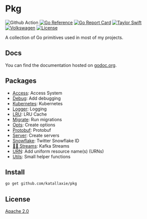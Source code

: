 # Pkg

![Github Action](https://github.com/katallaxie/pkg/workflows/main/badge.svg)
[![Go Reference](https://pkg.go.dev/badge/github.com/katallaxie/pkg.svg)](https://pkg.go.dev/github.com/katallaxie/pkg)
[![Go Report Card](https://goreportcard.com/badge/github.com/katallaxie/pkg)](https://goreportcard.com/report/github.com/katallaxie/pkg)
[![Taylor Swift](https://img.shields.io/badge/secured%20by-taylor%20swift-brightgreen.svg)](https://twitter.com/SwiftOnSecurity)
[![Volkswagen](https://auchenberg.github.io/volkswagen/volkswargen_ci.svg?v=1)](https://github.com/auchenberg/volkswagen)
[![License](https://img.shields.io/badge/License-Apache%202.0-blue.svg)](https://opensource.org/licenses/Apache-2.0)

A collection of Go primitives used in most of my projects.

## Docs

You can find the documentation hosted on [godoc.org](https://godoc.org/github.com/katallaxie/pkg).

## Packages

* [Access](https://github.com/katallaxie/pkg/tree/main/access): Access System
* [Debug](https://github.com/katallaxie/pkg/tree/main/debug): Add debugging
* [Kubernetes](https://github.com/katallaxie/pkg/tree/main/k8s): Kubernetes
* [Logger](https://github.com/katallaxie/pkg/tree/main/logger): Logging
* [LRU](https://github.com/katallaxie/pkg/tree/main/lru): LRU Cache
* [Migrate](https://github.com/katallaxie/pkg/tree/main/migrate): Run migrations
* [Opts](https://github.com/katallaxie/pkg/tree/main/opts): Create options
* [Protobuf](https://github.com/katallaxie/pkg/tree/main/proto): Protobuf
* [Server](https://github.com/katallaxie/pkg/tree/main/server): Create servers
* [Snowflake](https://github.com/katallaxie/pkg/tree/main/snowflake): Twitter Snowflake ID
* [:surfing_woman: Streams](https://github.com/katallaxie/streams): Kafka Streams
* [URN](https://github.com/katallaxie/pkg/tree/main/urn): Add uniform resource name(s) (URNs)
* [Utils](https://github.com/katallaxie/pkg/tree/main/utils): Small helper functions

## Install

```bash
go get github.com/katallaxie/pkg
```

## License

[Apache 2.0](/LICENSE)
